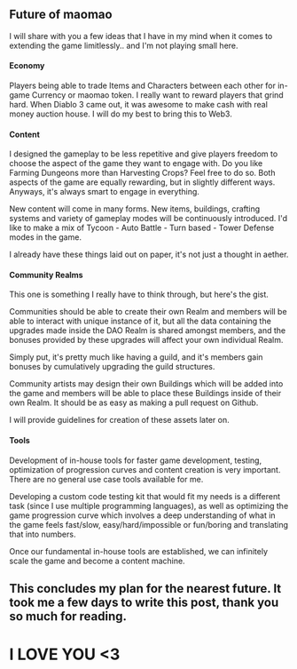 ## Future of maomao

I will share with you a few ideas that I have in my mind when it comes to extending the game limitlessly.. and I'm not playing small here.

#### Economy

Players being able to trade Items and Characters between each other for in-game Currency or maomao token. I really want to reward players that grind hard. When Diablo 3 came out, it was awesome to make cash with real money auction house. I will do my best to bring this to Web3.

#### Content

I designed the gameplay to be less repetitive and give players freedom to choose the aspect of the game they want to engage with. Do you like Farming Dungeons more than Harvesting Crops? Feel free to do so. Both aspects of the game are equally rewarding, but in slightly different ways. Anyways, it's always smart to engage in everything.

New content will come in many forms. New items, buildings, crafting systems and variety of gameplay modes will be continuously introduced. I'd like to make a mix of Tycoon - Auto Battle - Turn based - Tower Defense modes in the game. 

I already have these things laid out on paper, it's not just a thought in aether.

#### Community Realms

This one is something I really have to think through, but here's the gist.

Communities should be able to create their own Realm and members will be able to interact with unique instance of it, but all the data containing the upgrades made inside the DAO Realm is shared amongst members, and the bonuses provided by these upgrades will affect your own individual Realm.

Simply put, it's pretty much like having a guild, and it's members gain bonuses by cumulatively upgrading the guild structures.

Community artists may design their own Buildings which will be added into the game and members will be able to place these Buildings inside of their own Realm. It should be as easy as making a pull request on Github.

I will provide guidelines for creation of these assets later on.


#### Tools

Development of in-house tools for faster game development, testing, optimization of progression curves and content creation is very important. There are no general use case tools available for me.

Developing a custom code testing kit that would fit my needs is a different task (since I use multiple programming languages), as well as optimizing the game progression curve which involves a deep understanding of what in the game feels fast/slow, easy/hard/impossible or fun/boring and translating that into numbers.

Once our fundamental in-house tools are established, we can infinitely scale the game and become a content machine.


## This concludes my plan for the nearest future. It took me a few days to write this post, thank you so much for reading.


# I LOVE YOU <3